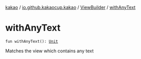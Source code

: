 [kakao](../../index.md) / [io.github.kakaocup.kakao](../index.md) / [ViewBuilder](index.md) / [withAnyText](./with-any-text.md)

# withAnyText

`fun withAnyText(): `[`Unit`](https://kotlinlang.org/api/latest/jvm/stdlib/kotlin/-unit/index.html)

Matches the view which contains any text

